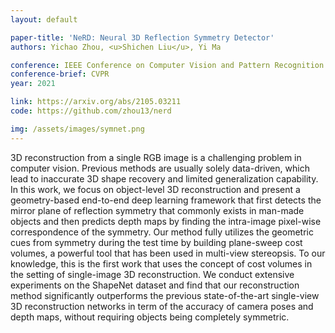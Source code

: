```yaml
---
layout: default

paper-title: 'NeRD: Neural 3D Reflection Symmetry Detector'
authors: Yichao Zhou, <u>Shichen Liu</u>, Yi Ma

conference: IEEE Conference on Computer Vision and Pattern Recognition
conference-brief: CVPR
year: 2021

link: https://arxiv.org/abs/2105.03211
code: https://github.com/zhou13/nerd

img: /assets/images/symnet.png
---
```


3D reconstruction from a single RGB image is a challenging problem in computer vision. Previous methods are usually solely data-driven, which lead to inaccurate 3D shape recovery and limited generalization capability. In this work, we focus on object-level 3D reconstruction and present a geometry-based end-to-end deep learning framework that first detects the mirror plane of reflection symmetry that commonly exists in man-made objects and then predicts depth maps by finding the intra-image pixel-wise correspondence of the symmetry. Our method fully utilizes the geometric cues from symmetry during the test time by building plane-sweep cost volumes, a powerful tool that has been used in multi-view stereopsis. To our knowledge, this is the first work that uses the concept of cost volumes in the setting of single-image 3D reconstruction. We conduct extensive experiments on the ShapeNet dataset and find that our reconstruction method significantly outperforms the previous state-of-the-art single-view 3D reconstruction networks in term of the accuracy of camera poses and depth maps, without requiring objects being completely symmetric.
